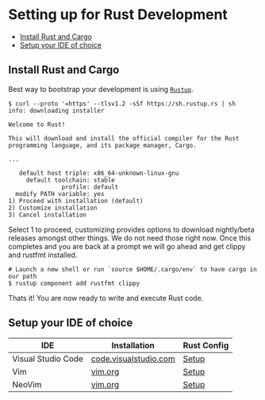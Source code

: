 # Setting up for Rust Development <!-- omit in toc -->

- [Install Rust and Cargo](#install-rust-and-cargo)
- [Setup your IDE of choice](#setup-your-ide-of-choice)

## Install Rust and Cargo

Best way to bootstrap your development is using [`Rustup`].

```shell
$ curl --proto '=https' --tlsv1.2 -sSf https://sh.rustup.rs | sh
info: downloading installer

Welcome to Rust!

This will download and install the official compiler for the Rust
programming language, and its package manager, Cargo.

...

   default host triple: x86_64-unknown-linux-gnu
     default toolchain: stable
               profile: default
  modify PATH variable: yes
1) Proceed with installation (default)
2) Customize installation
3) Cancel installation
```

Select 1 to proceed, customizing provides options to download nightly/beta releases amongst other things. We do not need those right now.
Once this completes and you are back at a prompt we will go ahead and get clippy and rustfmt installed.

```shell
# Launch a new shell or run `source $HOME/.cargo/env` to have cargo in our path
$ rustup component add rustfmt clippy
```

Thats it! You are now ready to write and execute Rust code.

## Setup your IDE of choice

| IDE                | Installation                                            | Rust Config        |
| ------------------ | ------------------------------------------------------- | ------------------ |
| Visual Studio Code | [code.visualstudio.com](https://code.visualstudio.com/) | [Setup](vscode.md) |
| Vim                | [vim.org](https://vim.org/)                             | [Setup](vim.md)    |
| NeoVim             | [vim.org](https://neovim.io/)                           | [Setup](vim.md)    |

<!-- Links -->

[`rustup`]: https://rustup.rs
